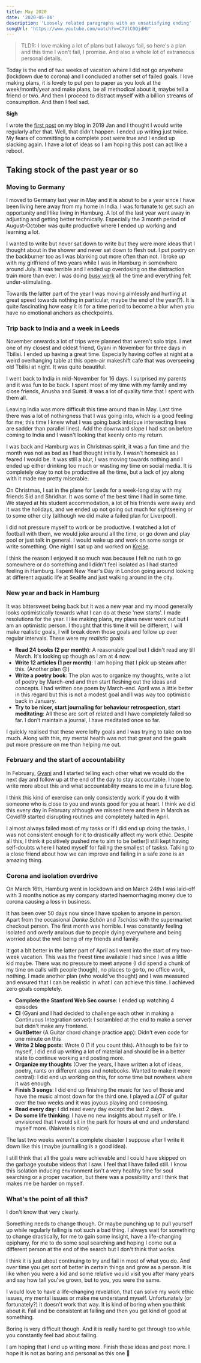 ```yaml
---
title: May 2020
date: '2020-05-04'
description: 'Loosely related paragraphs with an unsatisfying ending'
songUrl: 'https://www.youtube.com/watch?v=C7VlC0QjdHU'
---
```


> TLDR: I love making a lot of plans but I always fail, so here's a plan and this time I won't fail, I promise. And also a whole lot of extraneous personal details.

Today is the end of two weeks of vacation where I did not go anywhere (lockdown due to corona) and I concluded another set of failed goals. I love making plans, it is lovely to put pen to paper as you look at the week/month/year and make plans, be all methodical about it, maybe tell a friend or two. And then I proceed to distract myself with a billion streams of consumption. And then I feel sad.

**Sigh** 

I wrote the [first post](https://thinkspace.sh/pilot) on my blog in 2019 Jan and I thought I would write regularly after that.
Well, that didn't happen. I ended up writing just twice. My fears of committing to a complete post were true and I ended up slacking again. I have a lot of ideas so I am hoping this post can act like a reboot.

## Taking stock of the past year or so

### Moving to Germany

I moved to Germany last year in May and it is about to be a year since I have been living here away from my home in India. I was fortunate to get such an opportunity and I like living in Hamburg. A lot of the last year went away in adjusting and getting better technically. Especially the 3 month period of August-October was quite productive where I ended up working and learning a lot.

I wanted to write but never sat down to write but they were more ideas that I thought about in the shower and never sat down to flesh out. I put poetry on the backburner too as I was blanking out more often than not. I broke up with my girlfriend of two years while I was in Hamburg in somewhere around July. It was terrible and I ended up overdosing on the distraction train more than ever. I was doing [busy work](https://en.wikipedia.org/wiki/Busy_work) all the time and everything felt under-stimulating.

Towards the latter part of the year I was moving aimlessly and hurtling at great speed towards nothing in particular, maybe the end of the year(?). It is quite fascinating how easy it is for a time period to become a blur when you have no emotional anchors as checkpoints.

### Trip back to India and a week in Leeds

November onwards a lot of trips were planned that weren't solo trips. I met one of my closest and oldest friend, Gyani in November for three days in Tbilisi. I ended up having a great time. Especially having coffee at night at a weird overhanging table at this open-air makeshift cafe that was overseeing old Tbilisi at night. It was quite beautiful.

I went back to India in mid-November for 16 days. I surprised my parents and it was fun to be back. I spent most of my time with my family and my close friends, Anusha and Sumit. It was a lot of quality time that I spent with them all.

Leaving India was more difficult this time around than in May. Last time there was a lot of nothingness that I was going into, which is a good feeling for me; this time I knew what I was going back into(cue intersecting lines are sadder than parallel lines). Add the downward slope I had sat on before coming to India and I wasn't looking that keenly onto my return.

I was back and Hamburg was in Christmas spirit, it was a fun time and the month was not as bad as I had thought initially. I wasn't homesick as I feared I would be. It was still a blur, I was moving towards nothing and I ended up either drinking too much or wasting my time on social media. It is completely okay to not be productive all the time, but a lack of joy along with it made me pretty miserable.

On Christmas, I sat in the plane for Leeds for a week-long stay with my friends Sid and Shridhar. It was some of the best time I had in some time.
We stayed at his student accommodation, a lot of his friends were away and it was the holidays, and we ended up not going out much for sightseeing or to some other city (although we did make a failed plan for Liverpool).

I did not pressure myself to work or be productive. I watched a lot of football with them, we would joke around all the time, or go down and play pool or just talk in general. I would wake up and work on some songs or write something. One night I sat up and worked on [Kreise](kreise.xyz).

I think the reason I enjoyed it so much was because I felt no rush to go somewhere or do something and I didn't feel isolated as I had started feeling in Hamburg.
I spent New Year's Day in London going around looking at different aquatic life at Sealife and just walking around in the city.

### New year and back in Hamburg
It was bittersweet being back but it was a new year and my mood generally looks optimistically towards what I can do at these 'new starts'. I made resolutions for the year. I like making plans, my plans never work out but I am an optimistic person. I thought that this time it will be different, I will make realistic goals, I will break down those goals and follow up over regular intervals.
These were my _realistic_ goals:
* __Read 24 books (2 per month)__: A reasonable goal but I didn't read any till March. It's looking up though as I am at 4 now.
* __Write 12 articles (1 per month)__: I am hoping that I pick up steam after this. (Another plan 🙃)
* __Write a poetry book__: The plan was to organize my thoughts, write a lot of poetry by March-end and then start fleshing out the ideas and concepts. I had written one poem by March-end. April was a little better in this regard but this is not a modest goal and I was way too optimistic back in January.
* __Try to be nicer, start journaling for behaviour retrospection, start meditating__: All these are sort of related and I have completely failed so far. I don't maintain a journal, I have meditated once so far.

I quickly realised that these were lofty goals and I was trying to take on too much. Along with this, my mental health was not that great and the goals put more pressure on me than helping me out.

### February and the start of accountability
In February, [Gyani](https://gyani.net) and I started telling each other what we would do the next day and follow up at the end of the day to stay accountable. I hope to write more about this and what accountability means to me in a future blog.

I think this kind of exercise can only consistently work if you do it with someone who is close to you and wants good for you at heart. I think we did this every day in February although we missed here and there in March as Covid19 started disrupting routines and completely halted in April.

I almost always failed most of my tasks or if I did end up doing the tasks, I was not consistent enough for it to drastically affect my work ethic. Despite all this, I think it positively pushed me to aim to be better(I still kept having self-doubts where I hated myself for failing the smallest of tasks). Talking to a close friend about how we can improve and failing in a safe zone is an amazing thing.

### Corona and isolation overdrive

On March 16th, Hamburg went in lockdown and on March 24th I was laid-off with 3 months notice as my company started haemorrhaging money due to corona causing a loss in business.

It has been over 50 days now since I have spoken to anyone in person. Apart from the occasional _Danke Schön_ and _Tschüss_ with the supermarket checkout person. The first month was horrible. I was constantly feeling isolated and overly anxious due to people dying everywhere and being worried about the well being of my friends and family.

It got a bit better in the latter part of April as I went into the start of my two-week vacation. This was the freest time available I had since I was a little kid maybe. There was no pressure to meet anyone (I did spend a chunk of my time on calls with people though), no places to go to, no office work, nothing. I made another plan (who would've thought) and I was measured and ensured that I can be realistic in what I can achieve this time. I achieved zero goals completely.

* __Complete the Stanford Web Sec course__: I ended up watching 4 episodes
* __CI__ (Gyani and I had decided to challenge each other in making a Continuous Integration server): I scrambled at the end to make a server but didn't make any frontend.
* __GuitBetter__ (A Guitar chord change practice app): Didn't even code for one minute on this
* __Write 2 blog posts__: Wrote 0 (1 if you count this). Although to be fair to myself, I did end up writing a lot of material and should be in a better state to continue working and posting more.
* __Organize my thoughts__ (Over the years, I have written a lot of ideas, poetry, rants on different apps and notebooks. Wanted to make it more central): I did end up working on this, for some time but nowhere where it was enough.
* __Finish 3 songs__: I did end up finishing the music for two of those and have the music almost down for the third one. I played a _LOT_ of guitar over the two weeks and it was joyous playing and composing.
* __Read every day__: I did read every day except the last 2 days.
* __Do some life thinking__: I have no new insights about myself or life. I envisioned that I would sit in the park for hours at end and understand myself more. (Naivete is nice)

The last two weeks weren't a complete disaster I suppose after I write it down like this (maybe journalling _is_ a good idea).

I still think that all the goals were achievable and I could have skipped on the garbage youtube videos that I saw. I feel that I have failed still. I know this isolation inducing environment isn't a very healthy time for soul searching or a proper vacation, but there was a possibility and I think that makes me be harder on myself.

### What's the point of all this?

I don't know that very clearly.

Something needs to change though. Or maybe punching up to pull yourself up while regularly falling is not such a bad thing. I always wait for something to change drastically, for me to gain some insight, have a life-changing epiphany, for me to do some soul searching and hoping I come out a different person at the end of the search but I don't think that works.

I think it is just about continuing to try and fail in most of what you do. And over time you get sort of better in certain things and grow as a person. It is like when you were a kid and some relative would visit you after many years and say how tall you've grown, but to you, you were the same.

I would love to have a life-changing revelation, that can solve my work ethic issues, my mental issues or make me understand myself. Unfortunately (or fortunately?) it doesn't work that way. It is kind of boring when you think about it. Fail and be consistent at failing and then you get kind of good at something.

Boring is very difficult though. And it is really hard to get through too while you constantly feel bad about failing.

I am hoping that I end up writing more. Finish those ideas and post more. I hope it is not as boring and personal as this one 🙂
